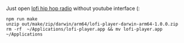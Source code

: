 Just open [lofi hip hop radio](https://www.youtube.com/watch?v=jfKfPfyJRdk) without youtube interface (:

```shell
npm run make
unzip out/make/zip/darwin/arm64/lofi-player-darwin-arm64-1.0.0.zip
rm -rf  ~/Applications/lofi-player.app && mv lofi-player.app ~/Applications
```
